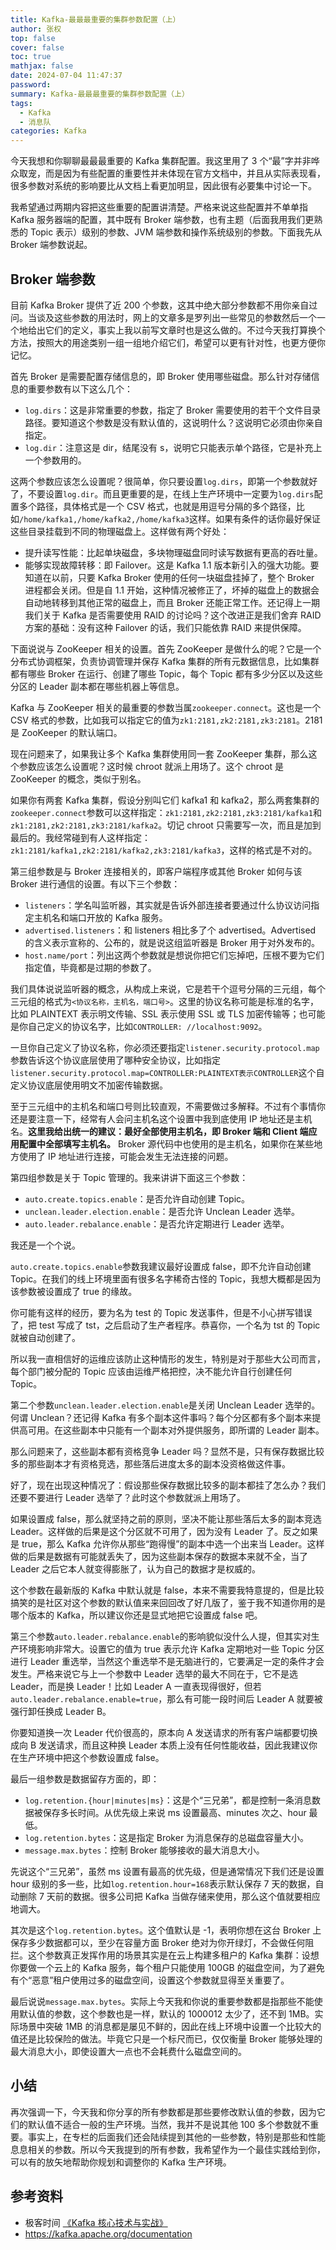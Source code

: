 ```yaml
---
title: Kafka-最最最重要的集群参数配置（上）
author: 张权
top: false
cover: false
toc: true
mathjax: false
date: 2024-07-04 11:47:37
password:
summary: Kafka-最最最重要的集群参数配置（上）
tags:
  - Kafka
  - 消息队
categories: Kafka
---
```


今天我想和你聊聊最最最重要的 Kafka 集群配置。我这里用了 3 个“最”字并非哗众取宠，而是因为有些配置的重要性并未体现在官方文档中，并且从实际表现看，很多参数对系统的影响要比从文档上看更加明显，因此很有必要集中讨论一下。

我希望通过两期内容把这些重要的配置讲清楚。严格来说这些配置并不单单指 Kafka 服务器端的配置，其中既有 Broker 端参数，也有主题（后面我用我们更熟悉的 Topic 表示）级别的参数、JVM 端参数和操作系统级别的参数。下面我先从 Broker 端参数说起。

## Broker 端参数

目前 Kafka Broker 提供了近 200 个参数，这其中绝大部分参数都不用你亲自过问。当谈及这些参数的用法时，网上的文章多是罗列出一些常见的参数然后一个一个地给出它们的定义，事实上我以前写文章时也是这么做的。不过今天我打算换个方法，按照大的用途类别一组一组地介绍它们，希望可以更有针对性，也更方便你记忆。

首先 Broker 是需要配置存储信息的，即 Broker 使用哪些磁盘。那么针对存储信息的重要参数有以下这么几个：

-   `log.dirs`：这是非常重要的参数，指定了 Broker 需要使用的若干个文件目录路径。要知道这个参数是没有默认值的，这说明什么？这说明它必须由你亲自指定。
-   `log.dir`：注意这是 dir，结尾没有 s，说明它只能表示单个路径，它是补充上一个参数用的。

这两个参数应该怎么设置呢？很简单，你只要设置`log.dirs`，即第一个参数就好了，不要设置`log.dir`。而且更重要的是，在线上生产环境中一定要为`log.dirs`配置多个路径，具体格式是一个 CSV 格式，也就是用逗号分隔的多个路径，比如`/home/kafka1,/home/kafka2,/home/kafka3`这样。如果有条件的话你最好保证这些目录挂载到不同的物理磁盘上。这样做有两个好处：

-   提升读写性能：比起单块磁盘，多块物理磁盘同时读写数据有更高的吞吐量。
-   能够实现故障转移：即 Failover。这是 Kafka 1.1 版本新引入的强大功能。要知道在以前，只要 Kafka Broker 使用的任何一块磁盘挂掉了，整个 Broker 进程都会关闭。但是自 1.1 开始，这种情况被修正了，坏掉的磁盘上的数据会自动地转移到其他正常的磁盘上，而且 Broker 还能正常工作。还记得上一期我们关于 Kafka 是否需要使用 RAID 的讨论吗？这个改进正是我们舍弃 RAID 方案的基础：没有这种 Failover 的话，我们只能依靠 RAID 来提供保障。

下面说说与 ZooKeeper 相关的设置。首先 ZooKeeper 是做什么的呢？它是一个分布式协调框架，负责协调管理并保存 Kafka 集群的所有元数据信息，比如集群都有哪些 Broker 在运行、创建了哪些 Topic，每个 Topic 都有多少分区以及这些分区的 Leader 副本都在哪些机器上等信息。

Kafka 与 ZooKeeper 相关的最重要的参数当属`zookeeper.connect`。这也是一个 CSV 格式的参数，比如我可以指定它的值为`zk1:2181,zk2:2181,zk3:2181`。2181 是 ZooKeeper 的默认端口。

现在问题来了，如果我让多个 Kafka 集群使用同一套 ZooKeeper 集群，那么这个参数应该怎么设置呢？这时候 chroot 就派上用场了。这个 chroot 是 ZooKeeper 的概念，类似于别名。

如果你有两套 Kafka 集群，假设分别叫它们 kafka1 和 kafka2，那么两套集群的`zookeeper.connect`参数可以这样指定：`zk1:2181,zk2:2181,zk3:2181/kafka1`和`zk1:2181,zk2:2181,zk3:2181/kafka2`。切记 chroot 只需要写一次，而且是加到最后的。我经常碰到有人这样指定：`zk1:2181/kafka1,zk2:2181/kafka2,zk3:2181/kafka3`，这样的格式是不对的。

第三组参数是与 Broker 连接相关的，即客户端程序或其他 Broker 如何与该 Broker 进行通信的设置。有以下三个参数：

-   `listeners`：学名叫监听器，其实就是告诉外部连接者要通过什么协议访问指定主机名和端口开放的 Kafka 服务。
-   `advertised.listeners`：和 listeners 相比多了个 advertised。Advertised 的含义表示宣称的、公布的，就是说这组监听器是 Broker 用于对外发布的。
-   `host.name/port`：列出这两个参数就是想说你把它们忘掉吧，压根不要为它们指定值，毕竟都是过期的参数了。

我们具体说说监听器的概念，从构成上来说，它是若干个逗号分隔的三元组，每个三元组的格式为`<协议名称，主机名，端口号>`。这里的协议名称可能是标准的名字，比如 PLAINTEXT 表示明文传输、SSL 表示使用 SSL 或 TLS 加密传输等；也可能是你自己定义的协议名字，比如`CONTROLLER: //localhost:9092`。

一旦你自己定义了协议名称，你必须还要指定`listener.security.protocol.map`参数告诉这个协议底层使用了哪种安全协议，比如指定`listener.security.protocol.map=CONTROLLER:PLAINTEXT表示CONTROLLER`这个自定义协议底层使用明文不加密传输数据。

至于三元组中的主机名和端口号则比较直观，不需要做过多解释。不过有个事情你还是要注意一下，经常有人会问主机名这个设置中我到底使用 IP 地址还是主机名。**这里我给出统一的建议：最好全部使用主机名，即 Broker 端和 Client 端应用配置中全部填写主机名。** Broker 源代码中也使用的是主机名，如果你在某些地方使用了 IP 地址进行连接，可能会发生无法连接的问题。

第四组参数是关于 Topic 管理的。我来讲讲下面这三个参数：

-   `auto.create.topics.enable`：是否允许自动创建 Topic。
-   `unclean.leader.election.enable`：是否允许 Unclean Leader 选举。
-   `auto.leader.rebalance.enable`：是否允许定期进行 Leader 选举。

我还是一个个说。

`auto.create.topics.enable`参数我建议最好设置成 false，即不允许自动创建 Topic。在我们的线上环境里面有很多名字稀奇古怪的 Topic，我想大概都是因为该参数被设置成了 true 的缘故。

你可能有这样的经历，要为名为 test 的 Topic 发送事件，但是不小心拼写错误了，把 test 写成了 tst，之后启动了生产者程序。恭喜你，一个名为 tst 的 Topic 就被自动创建了。

所以我一直相信好的运维应该防止这种情形的发生，特别是对于那些大公司而言，每个部门被分配的 Topic 应该由运维严格把控，决不能允许自行创建任何 Topic。

第二个参数`unclean.leader.election.enable`是关闭 Unclean Leader 选举的。何谓 Unclean？还记得 Kafka 有多个副本这件事吗？每个分区都有多个副本来提供高可用。在这些副本中只能有一个副本对外提供服务，即所谓的 Leader 副本。

那么问题来了，这些副本都有资格竞争 Leader 吗？显然不是，只有保存数据比较多的那些副本才有资格竞选，那些落后进度太多的副本没资格做这件事。

好了，现在出现这种情况了：假设那些保存数据比较多的副本都挂了怎么办？我们还要不要进行 Leader 选举了？此时这个参数就派上用场了。

如果设置成 false，那么就坚持之前的原则，坚决不能让那些落后太多的副本竞选 Leader。这样做的后果是这个分区就不可用了，因为没有 Leader 了。反之如果是 true，那么 Kafka 允许你从那些“跑得慢”的副本中选一个出来当 Leader。这样做的后果是数据有可能就丢失了，因为这些副本保存的数据本来就不全，当了 Leader 之后它本人就变得膨胀了，认为自己的数据才是权威的。

这个参数在最新版的 Kafka 中默认就是 false，本来不需要我特意提的，但是比较搞笑的是社区对这个参数的默认值来来回回改了好几版了，鉴于我不知道你用的是哪个版本的 Kafka，所以建议你还是显式地把它设置成 false 吧。

第三个参数`auto.leader.rebalance.enable`的影响貌似没什么人提，但其实对生产环境影响非常大。设置它的值为 true 表示允许 Kafka 定期地对一些 Topic 分区进行 Leader 重选举，当然这个重选举不是无脑进行的，它要满足一定的条件才会发生。严格来说它与上一个参数中 Leader 选举的最大不同在于，它不是选 Leader，而是换 Leader！比如 Leader A 一直表现得很好，但若`auto.leader.rebalance.enable=true`，那么有可能一段时间后 Leader A 就要被强行卸任换成 Leader B。

你要知道换一次 Leader 代价很高的，原本向 A 发送请求的所有客户端都要切换成向 B 发送请求，而且这种换 Leader 本质上没有任何性能收益，因此我建议你在生产环境中把这个参数设置成 false。

最后一组参数是数据留存方面的，即：

-   `log.retention.{hour|minutes|ms}`：这是个“三兄弟”，都是控制一条消息数据被保存多长时间。从优先级上来说 ms 设置最高、minutes 次之、hour 最低。
-   `log.retention.bytes`：这是指定 Broker 为消息保存的总磁盘容量大小。
-   `message.max.bytes`：控制 Broker 能够接收的最大消息大小。

先说这个“三兄弟”，虽然 ms 设置有最高的优先级，但是通常情况下我们还是设置 hour 级别的多一些，比如`log.retention.hour=168`表示默认保存 7 天的数据，自动删除 7 天前的数据。很多公司把 Kafka 当做存储来使用，那么这个值就要相应地调大。

其次是这个`log.retention.bytes`。这个值默认是 -1，表明你想在这台 Broker 上保存多少数据都可以，至少在容量方面 Broker 绝对为你开绿灯，不会做任何阻拦。这个参数真正发挥作用的场景其实是在云上构建多租户的 Kafka 集群：设想你要做一个云上的 Kafka 服务，每个租户只能使用 100GB 的磁盘空间，为了避免有个“恶意”租户使用过多的磁盘空间，设置这个参数就显得至关重要了。

最后说说`message.max.bytes`。实际上今天我和你说的重要参数都是指那些不能使用默认值的参数，这个参数也是一样，默认的 1000012 太少了，还不到 1MB。实际场景中突破 1MB 的消息都是屡见不鲜的，因此在线上环境中设置一个比较大的值还是比较保险的做法。毕竟它只是一个标尺而已，仅仅衡量 Broker 能够处理的最大消息大小，即使设置大一点也不会耗费什么磁盘空间的。

## 小结

再次强调一下，今天我和你分享的所有参数都是那些要修改默认值的参数，因为它们的默认值不适合一般的生产环境。当然，我并不是说其他 100 多个参数就不重要。事实上，在专栏的后面我们还会陆续提到其他的一些参数，特别是那些和性能息息相关的参数。所以今天我提到的所有参数，我希望作为一个最佳实践给到你，可以有的放矢地帮助你规划和调整你的 Kafka 生产环境。

## 参考资料

*   极客时间  [《Kafka 核心技术与实战》](https://time.geekbang.org/column/intro/100029201)
*   https://kafka.apache.org/documentation